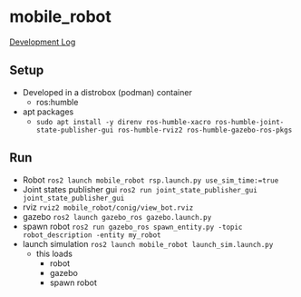 # mobile_robot

[Development Log](devlopment_log.md)

## Setup

- Developed in a distrobox (podman) container
  - ros:humble
- apt packages
  - ```sudo apt install -y direnv ros-humble-xacro ros-humble-joint-state-publisher-gui ros-humble-rviz2 ros-humble-gazebo-ros-pkgs```

## Run

- Robot ```ros2 launch mobile_robot rsp.launch.py use_sim_time:=true```
- Joint states publisher gui ```ros2 run joint_state_publisher_gui joint_state_publisher_gui```
- rviz ```rviz2 mobile_robot/conig/view_bot.rviz```
- gazebo ```ros2 launch gazebo_ros gazebo.launch.py```
- spawn robot ```ros2 run gazebo_ros spawn_entity.py -topic robot_description -entity my_robot```
- launch simulation ```ros2 launch mobile_robot launch_sim.launch.py```
  - this loads
    - robot
    - gazebo
    - spawn robot
